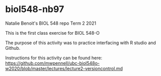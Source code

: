 # biol548-nb97
Natalie Benoit's BIOL 548 repo
Term 2 2021

This is the first class exercise for BIOL 548-O

The purpose of this activity was to practice interfacing with R studio and Github. 

Instructions for this activity can be found here: https://github.com/mwpennell/ubc-biol548o-w2020/blob/master/lectures/lecture2-versioncontrol.md
